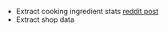 - Extract cooking ingredient stats [reddit post](https://www.reddit.com/r/zelda/comments/61ccva/botw_cooking_math_complete/)
- Extract shop data
